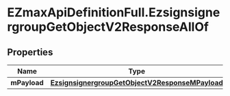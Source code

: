 # EZmaxApiDefinitionFull.EzsignsignergroupGetObjectV2ResponseAllOf

## Properties

Name | Type | Description | Notes
------------ | ------------- | ------------- | -------------
**mPayload** | [**EzsignsignergroupGetObjectV2ResponseMPayload**](EzsignsignergroupGetObjectV2ResponseMPayload.md) |  | 


